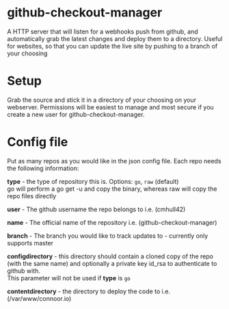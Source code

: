 github-checkout-manager
========
A HTTP server that will listen for a webhooks push from github, and automatically grab the latest changes and deploy them to a directory.
Useful for websites, so that you can update the live site by pushing to a branch of your choosing

# Setup ###


Grab the source and stick it in a directory of your choosing on your webserver. Permissions will be easiest to manage and most secure if you create a new user for github-checkout-manager.

# Config file ###

Put as many repos as you would like in the json config file. Each repo needs the following information:

**type** - the type of repository this is. Options: `go`, `raw` (default)  
go will perform a go get -u and copy the binary, whereas raw will copy the repo files directly

**user** - The github username the repo belongs to i.e. (cmhull42)

**name** - The official name of the repository i.e. (github-checkout-manager)

**branch** - The branch you would like to track updates to - currently only supports master

**configdirectory** - this directory should contain a cloned copy of the repo (with the same name) and optionally a private key id_rsa to authenticate to github with.  
This parameter will not be used if **type** is `go`

**contentdirectory** - the directory to deploy the code to i.e. (/var/www/connoor.io)
